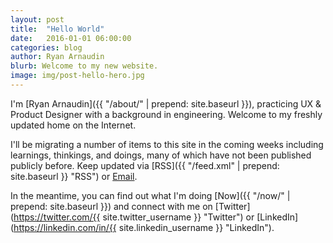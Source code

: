 ```yaml
---
layout: post
title:  "Hello World"
date:   2016-01-01 06:00:00
categories: blog
author: Ryan Arnaudin
blurb: Welcome to my new website.
image: img/post-hello-hero.jpg
---
```

I'm [Ryan Arnaudin]({{ "/about/" | prepend: site.baseurl }}), practicing UX & Product Designer with a background in engineering. Welcome to my freshly updated home on the Internet. 

I'll be migrating a number of items to this site in the coming weeks including learnings, thinkings, and doings, many of which have not been published publicly before. Keep updated via [RSS]({{ "/feed.xml" | prepend: site.baseurl }} "RSS") or [Email](http://goo.gl/forms/LLXHMa1SvQ "Email").

In the meantime, you can find out what I'm doing [Now]({{ "/now/" | prepend: site.baseurl }}) and connect with me on [Twitter](https://twitter.com/{{ site.twitter_username }} "Twitter") or [LinkedIn](https://linkedin.com/in/{{ site.linkedin_username }} "LinkedIn"). 
